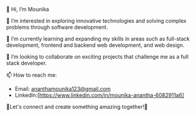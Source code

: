 👋 Hi, I’m Mounika

👀 I’m interested in exploring innovative technologies and solving complex problems through software development.

🌱 I’m currently learning and expanding my skills in areas such as full-stack development, frontend and backend web development, and web design.

💞️ I’m looking to collaborate on exciting projects that challenge me as a full stack developer.

📫 How to reach me: 
- Email: ananthamounika123@gmail.com
- LinkedIn:[https://www.linkedin.com/in/mounika-anantha-6082911a6]
  
🤝Let's connect and create something amazing together!🌟

